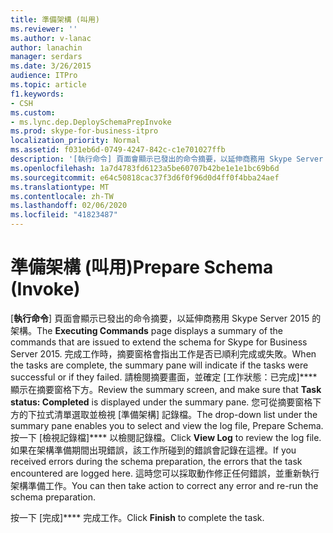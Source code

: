 ```yaml
---
title: 準備架構 (叫用)
ms.reviewer: ''
ms.author: v-lanac
author: lanachin
manager: serdars
ms.date: 3/26/2015
audience: ITPro
ms.topic: article
f1.keywords:
- CSH
ms.custom:
- ms.lync.dep.DeploySchemaPrepInvoke
ms.prod: skype-for-business-itpro
localization_priority: Normal
ms.assetid: f031eb6d-0749-4247-842c-c1e701027ffb
description: '[執行命令] 頁面會顯示已發出的命令摘要，以延伸商務用 Skype Server 2015 的架構。 完成工作時，摘要窗格會指出工作是否已順利完成或失敗。 請檢閱摘要畫面，並確定 [工作狀態：已完成] 顯示在摘要窗格下方。 您可從摘要窗格下方的下拉式清單選取並檢視 [準備架構] 記錄檔。 按一下 [檢視記錄檔] 以檢閱記錄檔。 如果在架構準備期間出現錯誤，該工作所碰到的錯誤會記錄在這裡。 這時您可以採取動作修正任何錯誤，並重新執行架構準備工作。'
ms.openlocfilehash: 1a7d4783fd6123a5be60707b42be1e1e1bc69b6d
ms.sourcegitcommit: e64c50818cac37f3d6f0f96d0d4ff0f4bba24aef
ms.translationtype: MT
ms.contentlocale: zh-TW
ms.lasthandoff: 02/06/2020
ms.locfileid: "41823487"
---
```

# <a name="prepare-schema-invoke"></a><span data-ttu-id="adbf6-109">準備架構 (叫用)</span><span class="sxs-lookup"><span data-stu-id="adbf6-109">Prepare Schema (Invoke)</span></span>
 
<span data-ttu-id="adbf6-110">[**執行命令**] 頁面會顯示已發出的命令摘要，以延伸商務用 Skype Server 2015 的架構。</span><span class="sxs-lookup"><span data-stu-id="adbf6-110">The **Executing Commands** page displays a summary of the commands that are issued to extend the schema for Skype for Business Server 2015.</span></span> <span data-ttu-id="adbf6-111">完成工作時，摘要窗格會指出工作是否已順利完成或失敗。</span><span class="sxs-lookup"><span data-stu-id="adbf6-111">When the tasks are complete, the summary pane will indicate if the tasks were successful or if they failed.</span></span> <span data-ttu-id="adbf6-112">請檢閱摘要畫面，並確定 [工作狀態：已完成]\*\*\*\* 顯示在摘要窗格下方。</span><span class="sxs-lookup"><span data-stu-id="adbf6-112">Review the summary screen, and make sure that **Task status: Completed** is displayed under the summary pane.</span></span> <span data-ttu-id="adbf6-113">您可從摘要窗格下方的下拉式清單選取並檢視 [準備架構] 記錄檔。</span><span class="sxs-lookup"><span data-stu-id="adbf6-113">The drop-down list under the summary pane enables you to select and view the log file, Prepare Schema.</span></span> <span data-ttu-id="adbf6-114">按一下 [檢視記錄檔]\*\*\*\* 以檢閱記錄檔。</span><span class="sxs-lookup"><span data-stu-id="adbf6-114">Click **View Log** to review the log file.</span></span> <span data-ttu-id="adbf6-115">如果在架構準備期間出現錯誤，該工作所碰到的錯誤會記錄在這裡。</span><span class="sxs-lookup"><span data-stu-id="adbf6-115">If you received errors during the schema preparation, the errors that the task encountered are logged here.</span></span> <span data-ttu-id="adbf6-116">這時您可以採取動作修正任何錯誤，並重新執行架構準備工作。</span><span class="sxs-lookup"><span data-stu-id="adbf6-116">You can then take action to correct any error and re-run the schema preparation.</span></span>
  
<span data-ttu-id="adbf6-117">按一下 [完成]\*\*\*\* 完成工作。</span><span class="sxs-lookup"><span data-stu-id="adbf6-117">Click **Finish** to complete the task.</span></span>
  

